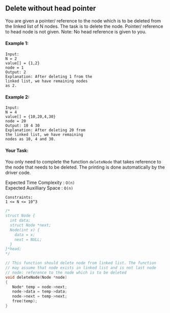 ## Delete without head pointer

You are given a pointer/ reference to the node which is to be deleted from the linked list of N nodes. The task is to delete the node. Pointer/ reference to head node is not given.
Note: No head reference is given to you.

#### Example 1:

```
Input:
N = 2
value[] = {1,2}
node = 1
Output: 2
Explanation: After deleting 1 from the
linked list, we have remaining nodes
as 2.
```

#### Example 2:

```
Input:
N = 4
value[] = {10,20,4,30}
node = 20
Output: 10 4 30
Explanation: After deleting 20 from
the linked list, we have remaining
nodes as 10, 4 and 30.
```

#### Your Task:

You only need to complete the function `deleteNode` that takes reference to the node that needs to be deleted. The printing is done automatically by the driver code.

Expected Time Complexity : `O(n)`  
Expected Auxilliary Space : `O(n)`

```
Constraints:
1 <= N <= 10^3
```

```c++
/*
struct Node {
  int data;
  struct Node *next;
  Node(int x) {
    data = x;
    next = NULL;
  }
}*head;
*/

// This function should delete node from linked list. The function
// may assume that node exists in linked list and is not last node
// node: reference to the node which is to be deleted
void deleteNode(Node *node)
{
   Node* temp = node->next;
   node->data = temp->data;
   node->next = temp->next;
   free(temp);
}
```
